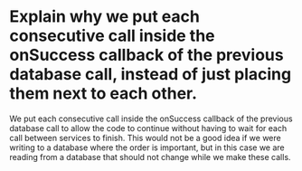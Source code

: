 # Explain why we put each consecutive call inside the onSuccess callback of the previous database call, instead of just placing them next to each other.

We put each consecutive call inside the onSuccess callback of the previous
database call to allow the code to continue without having to wait for each
call between services to finish. This would not be a good idea if we were writing to a database where the order is important, but in this case we are reading from a database that should not change while we make these calls.